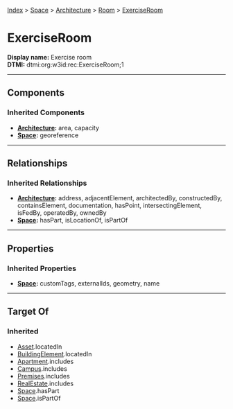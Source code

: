 [Index](../../../index.md) > [Space](../../Space.md) > [Architecture](../Architecture.md) > [Room](Room.md) > [ExerciseRoom](#)
# ExerciseRoom

**Display name:** Exercise room<br />
**DTMI:** dtmi:org:w3id:rec:ExerciseRoom;1

---

## Components

### Inherited Components
* **[Architecture](../Architecture.md):** area, capacity
* **[Space](../../Space.md):** georeference

---

## Relationships

### Inherited Relationships
* **[Architecture](../Architecture.md):** address, adjacentElement, architectedBy, constructedBy, containsElement, documentation, hasPoint, intersectingElement, isFedBy, operatedBy, ownedBy
* **[Space](../../Space.md):** hasPart, isLocationOf, isPartOf

---

## Properties

### Inherited Properties
* **[Space](../../Space.md):** customTags, externalIds, geometry, name

---

## Target Of
### Inherited
* [Asset](../../../Asset/Asset.md).locatedIn
* [BuildingElement](../../../BuildingElement/BuildingElement.md).locatedIn
* [Apartment](../../../Collection/Apartment.md).includes
* [Campus](../../../Collection/Campus.md).includes
* [Premises](../../../Collection/Premises.md).includes
* [RealEstate](../../../Collection/RealEstate.md).includes
* [Space](../../Space.md).hasPart
* [Space](../../Space.md).isPartOf
